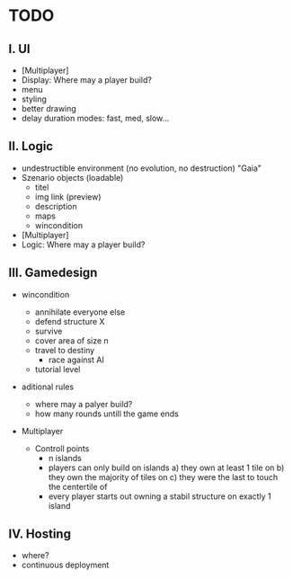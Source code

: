# TODO
## I. UI
+  [Multiplayer]
+  Display: Where may a player build?
+  menu
+  styling
+  better drawing
+  delay duration modes: fast, med, slow...

## II. Logic
+ undestructible environment (no evolution, no destruction) "Gaia"
+ Szenario objects (loadable)
    + titel
    + img link (preview)
    + description
    + maps
    + wincondition
+ [Multiplayer]
+  Logic: Where may a player build?


## III. Gamedesign
+ wincondition
    + annihilate everyone else
    + defend structure X
    + survive 
    + cover area of size n
    + travel to destiny
        + race against AI
    + tutorial level 

+ aditional rules
    + where may a palyer build?
    + how many rounds untill the game ends

+ Multiplayer
    + Controll points
        + n islands
        + players can only build on islands a) they own at least 1 tile on b) they own the majority of tiles on c) they were the last to touch the centertile of
        + every player starts out owning a stabil structure on exactly 1 island

## IV. Hosting
+ where?
+ continuous deployment